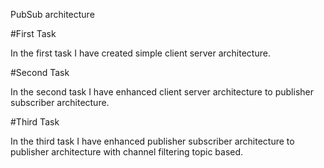 PubSub architecture

#First Task

In the first task I have created simple client server architecture.

#Second Task

In the second task I have enhanced client server architecture to publisher subscriber architecture.

#Third Task 

In the third task I have enhanced publisher subscriber architecture to publisher architecture with channel filtering topic based.